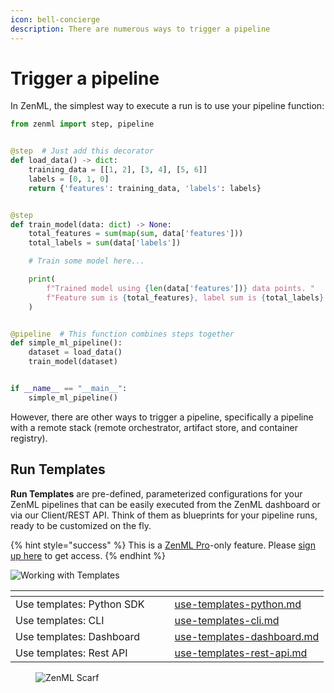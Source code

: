 ```yaml
---
icon: bell-concierge
description: There are numerous ways to trigger a pipeline
---
```


# Trigger a pipeline

In ZenML, the simplest way to execute a run is to use your pipeline function:

```python
from zenml import step, pipeline


@step  # Just add this decorator
def load_data() -> dict:
    training_data = [[1, 2], [3, 4], [5, 6]]
    labels = [0, 1, 0]
    return {'features': training_data, 'labels': labels}


@step
def train_model(data: dict) -> None:
    total_features = sum(map(sum, data['features']))
    total_labels = sum(data['labels'])

    # Train some model here...

    print(
        f"Trained model using {len(data['features'])} data points. "
        f"Feature sum is {total_features}, label sum is {total_labels}."
    )


@pipeline  # This function combines steps together 
def simple_ml_pipeline():
    dataset = load_data()
    train_model(dataset)


if __name__ == "__main__":
    simple_ml_pipeline()
```

However, there are other ways to trigger a pipeline, specifically a pipeline 
with a remote stack (remote orchestrator, artifact store, and container 
registry).

## Run Templates

**Run Templates** are pre-defined, parameterized configurations for your ZenML 
pipelines that can be easily executed from the ZenML dashboard or via our 
Client/REST API. Think of them as blueprints for your pipeline runs, ready 
to be customized on the fly.

{% hint style="success" %}
This is a [ZenML Pro](https://zenml.io/pro)-only feature. Please
[sign up here](https://cloud.zenml.io) to get access.
{% endhint %}

![Working with Templates](../../../.gitbook/assets/run-templates.gif)

<table data-view="cards"><thead><tr><th></th><th></th><th></th><th data-hidden data-card-target data-type="content-ref"></th></tr></thead><tbody><tr><td>Use templates: Python SDK</td><td></td><td></td><td><a href="use-templates-python.md">use-templates-python.md</a></td></tr><tr><td>Use templates: CLI</td><td></td><td></td><td><a href="use-templates-cli.md">use-templates-cli.md</a></td></tr><tr><td>Use templates: Dashboard</td><td></td><td></td><td><a href="use-templates-dashboard.md">use-templates-dashboard.md</a></td></tr><tr><td>Use templates: Rest API</td><td></td><td></td><td><a href="use-templates-rest-api.md">use-templates-rest-api.md</a></td></tr></tbody></table>
<figure><img src="https://static.scarf.sh/a.png?x-pxid=f0b4f458-0a54-4fcd-aa95-d5ee424815bc" alt="ZenML Scarf"><figcaption></figcaption></figure>
